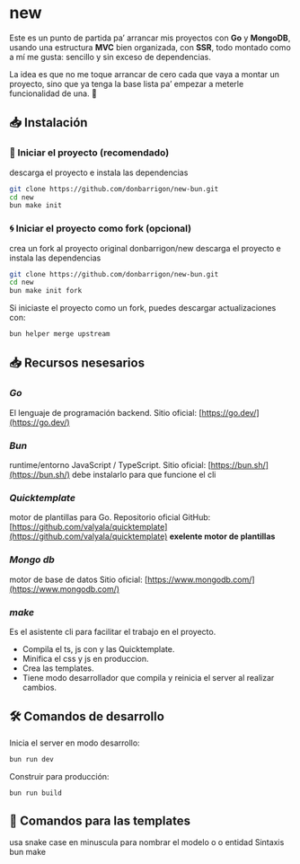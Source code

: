 # new

Este es un punto de partida pa’ arrancar mis proyectos con **Go** y **MongoDB**, usando una estructura **MVC** bien organizada, con **SSR**, todo montado como a mí me gusta: sencillo y sin exceso de dependencias.

La idea es que no me toque arrancar de cero cada que vaya a montar un proyecto, sino que ya tenga la base lista pa’ empezar a meterle funcionalidad de una. 🚀

## 📥 Instalación

### 🚀 Iniciar el proyecto (recomendado)

descarga el proyecto e instala las dependencias

```bash
git clone https://github.com/donbarrigon/new-bun.git
cd new
bun make init
```

### 🌀 Iniciar el proyecto como fork (opcional)

crea un fork al proyecto original donbarrigon/new
descarga el proyecto e instala las dependencias

```bash
git clone https://github.com/donbarrigon/new-bun.git
cd new
bun make init fork
```
Si iniciaste el proyecto como un fork, puedes descargar actualizaciones con:

```bash
bun helper merge upstream
```


## 📥 Recursos nesesarios

### ***Go***
El lenguaje de programación backend.
Sitio oficial: [https://go.dev/](https://go.dev/)

### ***Bun***
runtime/entorno JavaScript / TypeScript.
Sitio oficial: [https://bun.sh/](https://bun.sh/)
debe instalarlo para que funcione el cli

### ***Quicktemplate***
motor de plantillas para Go.
Repositorio oficial GitHub: [https://github.com/valyala/quicktemplate](https://github.com/valyala/quicktemplate)
**exelente motor de plantillas**

### ***Mongo db***
motor de base de datos
Sitio oficial: [https://www.mongodb.com/](https://www.mongodb.com/)

### ***make*** 
Es el asistente cli para facilitar el trabajo en el proyecto.
- Compila el ts, js con y las Quicktemplate.
- Minifica el css y js en produccion.
- Crea las templates.
- Tiene modo desarrollador que compila y reinicia el server al realizar cambios.


## 🛠️ Comandos de desarrollo

Inicia el server en modo desarrollo:

```bash
bun run dev
```

Construir para producción:

```bash
bun run build
```


## 🧩 Comandos para las templates

usa snake case en minuscula para nombrar el modelo o o entidad
Sintaxis bun make <template> [<dominio>].<nombre>

```bash
bun make model mi_entidad
bun make migration mi_entidad
bun make repository mi_entidad
bun make resource mi_entidad
bun make seed mi_entidad

bun make view mi_entidad
bun make page mi_entidad
bun make component mi_entidad
bun make ts mi_entidad
bun make js mi_entidad
bun make css mi_entidad
bun make wasm mi_entidad

bun make controller mi_entidad
bun make middleware mi_entidad
bun make policy mi_entidad
bun make route mi_entidad
bun make service mi_entidad
bun make validator mi_entidad
```

# 🧩 Comandos para multiples templates

```bash
bun make model seed migration bill
```
puede combinarlos y crear tantos como nesesite de una sola vez
Sintaxis bun make <template> <template> <template> [<dominio>].<nombre>


```bash
bun make model seed migration dashboard.bill
```
o dentro del dominio

# 🧩 Multiples templates segun responsabilidad

```bash
bun make db mi_entidad
```
model, seed y migration

```bash
bun make ui mi_entidad
```
model, seed y migration

```bash
bun make handler mi_entidad
```
controller, middleware, policy, route, service y validator

```bash
bun make mvc mi_entidad
```
crea todo


Creado con ❤️ por Don Barrigon
Distribuido bajo la [MIT License](./LICENSE).

This project was created using `bun init` in bun v1.2.21. [Bun](https://bun.com) is a fast all-in-one JavaScript runtime.
